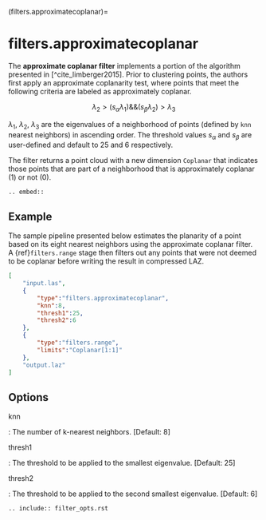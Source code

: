 (filters.approximatecoplanar)=

# filters.approximatecoplanar

The **approximate coplanar filter** implements a portion of the algorithm
presented
in [^cite_limberger2015]. Prior to clustering points, the authors first apply an
approximate coplanarity test, where points that meet the following criteria are
labeled as approximately coplanar.

$$
\lambda_2 > (s_{\alpha}\lambda_1) \&\& (s_{\beta}\lambda_2) > \lambda_3
$$

$\lambda_1$, $\lambda_2$, $\lambda_3$ are the eigenvalues of
a neighborhood of points (defined by `knn` nearest neighbors) in ascending
order. The threshold values $s_{\alpha}$ and $s_{\beta}$ are
user-defined and default to 25 and 6 respectively.

The filter returns a point cloud with a new dimension `Coplanar` that
indicates those points that are part of a neighborhood that is approximately
coplanar (1) or not (0).

```{eval-rst}
.. embed::
```

## Example

The sample pipeline presented below estimates the planarity of a point based on
its eight nearest neighbors using the approximate coplanar filter. A
{ref}`filters.range` stage then filters out any points that were not
deemed to be coplanar before writing the result in compressed LAZ.

```json
[
    "input.las",
    {
        "type":"filters.approximatecoplanar",
        "knn":8,
        "thresh1":25,
        "thresh2":6
    },
    {
        "type":"filters.range",
        "limits":"Coplanar[1:1]"
    },
    "output.laz"
]
```

## Options

knn

: The number of k-nearest neighbors. \[Default: 8\]

thresh1

: The threshold to be applied to the smallest eigenvalue. \[Default: 25\]

thresh2

: The threshold to be applied to the second smallest eigenvalue. \[Default: 6\]

```{eval-rst}
.. include:: filter_opts.rst
```
